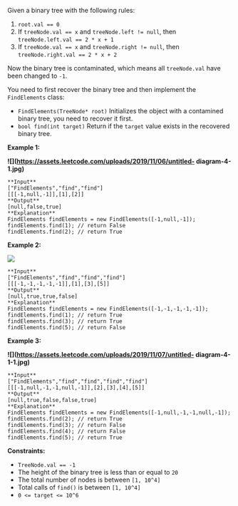 Given a binary tree with the following rules:

  1. `root.val == 0`
  2. If `treeNode.val == x` and `treeNode.left != null`, then `treeNode.left.val == 2 * x + 1`
  3. If `treeNode.val == x` and `treeNode.right != null`, then `treeNode.right.val == 2 * x + 2`

Now the binary tree is contaminated, which means all `treeNode.val` have been
changed to `-1`.

You need to first recover the binary tree and then implement the
`FindElements` class:

  * `FindElements(TreeNode* root)` Initializes the object with a contamined binary tree, you need to recover it first.
  * `bool find(int target)` Return if the `target` value exists in the recovered binary tree.



**Example 1:**

**![](https://assets.leetcode.com/uploads/2019/11/06/untitled-
diagram-4-1.jpg)**

    
    
    **Input**
    ["FindElements","find","find"]
    [[[-1,null,-1]],[1],[2]]
    **Output**
    [null,false,true]
    **Explanation**
    FindElements findElements = new FindElements([-1,null,-1]); 
    findElements.find(1); // return False 
    findElements.find(2); // return True 

**Example 2:**

**![](https://assets.leetcode.com/uploads/2019/11/06/untitled-diagram-4.jpg)**

    
    
    **Input**
    ["FindElements","find","find","find"]
    [[[-1,-1,-1,-1,-1]],[1],[3],[5]]
    **Output**
    [null,true,true,false]
    **Explanation**
    FindElements findElements = new FindElements([-1,-1,-1,-1,-1]);
    findElements.find(1); // return True
    findElements.find(3); // return True
    findElements.find(5); // return False

**Example 3:**

**![](https://assets.leetcode.com/uploads/2019/11/07/untitled-
diagram-4-1-1.jpg)**

    
    
    **Input**
    ["FindElements","find","find","find","find"]
    [[[-1,null,-1,-1,null,-1]],[2],[3],[4],[5]]
    **Output**
    [null,true,false,false,true]
    **Explanation**
    FindElements findElements = new FindElements([-1,null,-1,-1,null,-1]);
    findElements.find(2); // return True
    findElements.find(3); // return False
    findElements.find(4); // return False
    findElements.find(5); // return True
    



**Constraints:**

  * `TreeNode.val == -1`
  * The height of the binary tree is less than or equal to `20`
  * The total number of nodes is between `[1, 10^4]`
  * Total calls of `find()` is between `[1, 10^4]`
  * `0 <= target <= 10^6`

